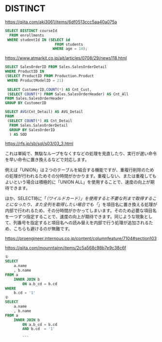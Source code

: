 
# DISTINCT
https://qiita.com/aki3061/items/6df0513ccc5aa40a075a
```sql
SELECT DISTINCT courseId
  FROM enrollments
 WHERE studentId IN (SELECT id
                       FROM students
                      WHERE age = 14); 
```

https://www.atmarkit.co.jp/ait/articles/0708/29/news118.html
```sql
SELECT SalesOrderID FROM Sales.SalesOrderDetail
WHERE ProductID IN 
(SELECT ProductID FROM Production.Product
 WHERE ProductModelID = 21)
 
 SELECT CustomerID,COUNT(*) AS Cnt_Cust,
 (SELECT COUNT(*) FROM Sales.SalesOrderHeader) AS Cnt_All
FROM Sales.SalesOrderHeader
GROUP BY CustomerID

SELECT AVG(Cnt_Detail) AS AVG_Detail
FROM
 (SELECT COUNT(*) AS Cnt_Detail
  FROM Sales.SalesOrderDetail
  GROUP BY SalesOrderID
  ) AS SOD
```

https://rfs.jp/sb/sql/s03/03_3.html




これは単純で、無駄なループをなくすなどの処理を見直したり、実行が遅い命令を早い命令に置き換えるなどで対応します。

例えば「UNION」は２つのテーブルを結合する機能ですが、重複行削除のための処理が行われるためその分時間がかかります。重複しない、または重複してもよいという場合は積極的に「UNION ALL」を使用することで、速度の向上が期待できます。

ほか、SELECT時に「*（ワイルドカード）」を使用すると不要な列まで取得することになったり、また全列を取得したい場合でも「*」を項目名に置き換える処理が内部で行われるため、その分時間がかかってしまいます。そのため必要な項目名を一つずつ指定することで、速度の向上が期待できます。同じような現象として、列番号を指定すると項目名への読み替えを内部で行う処理が追加されるため、こちらも避けるのが無難です。

https://proengineer.internous.co.jp/content/columnfeature/7104#section103



https://qiita.com/mounntainn/items/2c5a568c98b7e9c38c6f
```SQL
①
SELECT
    a.name
    , b.name
FROM a
    INNER JOIN b
        ON a.b_cd = b.cd
WHERE 
    b.cd = '1'
②
SELECT
    a.name
    , b.name
FROM a
    INNER JOIN b
        ON a.b_cd = b.cd
        AND b.cd  = '1'
        
        ```
